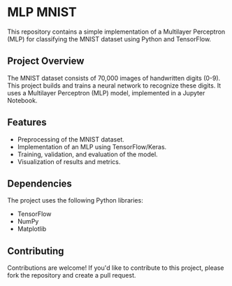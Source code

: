 # MLP MNIST

This repository contains a simple implementation of a Multilayer Perceptron (MLP) for classifying the MNIST dataset using Python and TensorFlow.

## Project Overview
The MNIST dataset consists of 70,000 images of handwritten digits (0-9). This project builds and trains a neural network to recognize these digits. It uses a Multilayer Perceptron (MLP) model, implemented in a Jupyter Notebook.

## Features
- Preprocessing of the MNIST dataset.
- Implementation of an MLP using TensorFlow/Keras.
- Training, validation, and evaluation of the model.
- Visualization of results and metrics.

## Dependencies
The project uses the following Python libraries:
- TensorFlow
- NumPy
- Matplotlib

## Contributing
Contributions are welcome! If you'd like to contribute to this project, please fork the repository and create a pull request.


